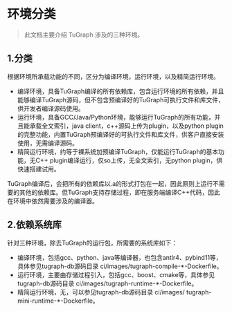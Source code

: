 # 环境分类

> 此文档主要介绍 TuGraph 涉及的三种环境。

## 1.分类

根据环境所承载功能的不同，区分为编译环境，运行环境，以及精简运行环境。
* 编译环境，具备TuGraph编译的所有依赖库，包含运行环境的所有依赖，并且能够编译TuGraph源码，但不包含预编译好的TuGraph可执行文件和库文件，供开发者编译源码使用。
* 运行环境，具备GCC/Java/Python环境，能够运行TuGraph的所有功能，并且能承载全文索引，java client，c++源码上传为plugin，以及python plugin的完整功能，内置TuGraph预编译好的可执行文件和库文件，供客户直接安装使用，无需编译源码。
* 精简运行环境，约等于裸系统加预编译TuGraph，仅能运行TuGraph的基本功能，无C++ plugin编译运行，仅so上传，无全文索引，无python plugin，供快速搭建试用。

TuGraph编译后，会把所有的依赖库以.a的形式打包在一起，因此原则上运行不需要的其他的依赖库。但TuGraph支持存储过程，即在服务端编译C++代码，因此在环境中依然需要涉及的编译器。

## 2.依赖系统库

针对三种环境，除去TuGraph的运行包，所需要的系统库如下：
* 编译环境，包括gcc、python、java等编译器，也包含antlr4、pybind11等，具体参见tugraph-db源码目录 ci/images/tugraph-compile-*-Dockerfile。
* 运行环境，主要由存储过程引入，包括gcc、boost、cmake等，具体参见tugraph-db源码目录 ci/images/tugraph-runtime-*-Dockerfile。
* 精简运行环境，无，可以参见tugraph-db源码目录 ci/images/ tugraph-mini-runtime-*-Dockerfile。



